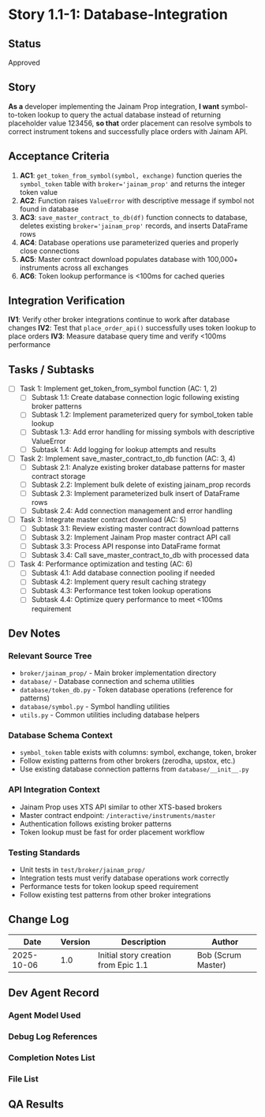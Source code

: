 # Story 1.1-1: Database-Integration

## Status
Approved

## Story

**As a** developer implementing the Jainam Prop integration,
**I want** symbol-to-token lookup to query the actual database instead of returning placeholder value 123456,
**so that** order placement can resolve symbols to correct instrument tokens and successfully place orders with Jainam API.

## Acceptance Criteria

1. **AC1**: `get_token_from_symbol(symbol, exchange)` function queries the `symbol_token` table with `broker='jainam_prop'` and returns the integer token value
2. **AC2**: Function raises `ValueError` with descriptive message if symbol not found in database
3. **AC3**: `save_master_contract_to_db(df)` function connects to database, deletes existing `broker='jainam_prop'` records, and inserts DataFrame rows
4. **AC4**: Database operations use parameterized queries and properly close connections
5. **AC5**: Master contract download populates database with 100,000+ instruments across all exchanges
6. **AC6**: Token lookup performance is <100ms for cached queries

## Integration Verification

**IV1**: Verify other broker integrations continue to work after database changes
**IV2**: Test that `place_order_api()` successfully uses token lookup to place orders
**IV3**: Measure database query time and verify <100ms performance

## Tasks / Subtasks

- [ ] Task 1: Implement get_token_from_symbol function (AC: 1, 2)
  - [ ] Subtask 1.1: Create database connection logic following existing broker patterns
  - [ ] Subtask 1.2: Implement parameterized query for symbol_token table lookup
  - [ ] Subtask 1.3: Add error handling for missing symbols with descriptive ValueError
  - [ ] Subtask 1.4: Add logging for lookup attempts and results

- [ ] Task 2: Implement save_master_contract_to_db function (AC: 3, 4)
  - [ ] Subtask 2.1: Analyze existing broker database patterns for master contract storage
  - [ ] Subtask 2.2: Implement bulk delete of existing jainam_prop records
  - [ ] Subtask 2.3: Implement parameterized bulk insert of DataFrame rows
  - [ ] Subtask 2.4: Add connection management and error handling

- [ ] Task 3: Integrate master contract download (AC: 5)
  - [ ] Subtask 3.1: Review existing master contract download patterns
  - [ ] Subtask 3.2: Implement Jainam Prop master contract API call
  - [ ] Subtask 3.3: Process API response into DataFrame format
  - [ ] Subtask 3.4: Call save_master_contract_to_db with processed data

- [ ] Task 4: Performance optimization and testing (AC: 6)
  - [ ] Subtask 4.1: Add database connection pooling if needed
  - [ ] Subtask 4.2: Implement query result caching strategy
  - [ ] Subtask 4.3: Performance test token lookup operations
  - [ ] Subtask 4.4: Optimize query performance to meet <100ms requirement

## Dev Notes

### Relevant Source Tree
- `broker/jainam_prop/` - Main broker implementation directory
- `database/` - Database connection and schema utilities
- `database/token_db.py` - Token database operations (reference for patterns)
- `database/symbol.py` - Symbol handling utilities
- `utils.py` - Common utilities including database helpers

### Database Schema Context
- `symbol_token` table exists with columns: symbol, exchange, token, broker
- Follow existing patterns from other brokers (zerodha, upstox, etc.)
- Use existing database connection patterns from `database/__init__.py`

### API Integration Context
- Jainam Prop uses XTS API similar to other XTS-based brokers
- Master contract endpoint: `/interactive/instruments/master`
- Authentication follows existing broker patterns
- Token lookup must be fast for order placement workflow

### Testing Standards
- Unit tests in `test/broker/jainam_prop/`
- Integration tests must verify database operations work correctly
- Performance tests for token lookup speed requirement
- Follow existing test patterns from other broker integrations

## Change Log

| Date | Version | Description | Author |
|------|---------|-------------|--------|
| 2025-10-06 | 1.0 | Initial story creation from Epic 1.1 | Bob (Scrum Master) |

## Dev Agent Record

### Agent Model Used

### Debug Log References

### Completion Notes List

### File List

## QA Results
